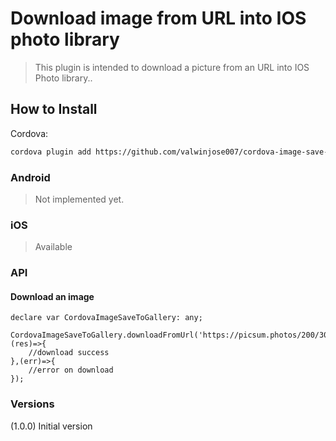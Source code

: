 # Download image from URL into IOS photo library
> This plugin is intended to download a picture from an URL into IOS Photo library..

## How to Install

Cordova:
```bash
cordova plugin add https://github.com/valwinjose007/cordova-image-save-to-gallery.git
```

### Android
> Not implemented yet.

### iOS
> Available


### API

#### Download an image

```
declare var CordovaImageSaveToGallery: any;

CordovaImageSaveToGallery.downloadFromUrl('https://picsum.photos/200/300',(res)=>{
    //download success
},(err)=>{
    //error on download
});
```


### Versions  
(1.0.0) Initial version  
